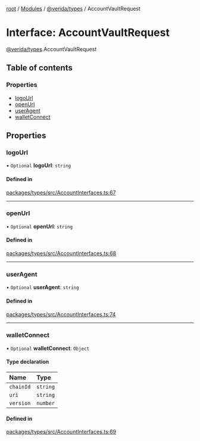 [root](../README.md) / [Modules](../modules.md) / [@verida/types](../modules/verida_types.md) / AccountVaultRequest

# Interface: AccountVaultRequest

[@verida/types](../modules/verida_types.md).AccountVaultRequest

## Table of contents

### Properties

- [logoUrl](verida_types.AccountVaultRequest.md#logourl)
- [openUrl](verida_types.AccountVaultRequest.md#openurl)
- [userAgent](verida_types.AccountVaultRequest.md#useragent)
- [walletConnect](verida_types.AccountVaultRequest.md#walletconnect)

## Properties

### logoUrl

• `Optional` **logoUrl**: `string`

#### Defined in

[packages/types/src/AccountInterfaces.ts:67](https://github.com/verida/verida-js/blob/5040472/packages/types/src/AccountInterfaces.ts#L67)

___

### openUrl

• `Optional` **openUrl**: `string`

#### Defined in

[packages/types/src/AccountInterfaces.ts:68](https://github.com/verida/verida-js/blob/5040472/packages/types/src/AccountInterfaces.ts#L68)

___

### userAgent

• `Optional` **userAgent**: `string`

#### Defined in

[packages/types/src/AccountInterfaces.ts:74](https://github.com/verida/verida-js/blob/5040472/packages/types/src/AccountInterfaces.ts#L74)

___

### walletConnect

• `Optional` **walletConnect**: `Object`

#### Type declaration

| Name | Type |
| :------ | :------ |
| `chainId` | `string` |
| `uri` | `string` |
| `version` | `number` |

#### Defined in

[packages/types/src/AccountInterfaces.ts:69](https://github.com/verida/verida-js/blob/5040472/packages/types/src/AccountInterfaces.ts#L69)
